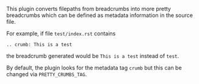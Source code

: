 
This plugin converts filepaths from breadcrumbs into more pretty
breadcrumbs which can be defined as metadata information in the
source file.

For example, if file `test/index.rst` contains

```
.. crumb: This is a test
```

the breadcrumb generated would be `This is a test` instead of `test`.

By default, the plugin looks for the metadata tag `crumb` but this
can be changed via `PRETTY_CRUMBS_TAG`.

